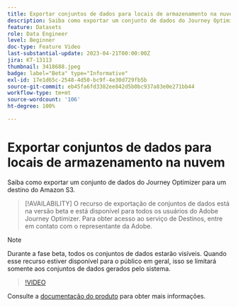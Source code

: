 ```yaml
---
title: Exportar conjuntos de dados para locais de armazenamento na nuvem (beta)
description: Saiba como exportar um conjunto de dados do Journey Optimizer para um destino do Amazon S3.
feature: Datasets
role: Data Engineer
level: Beginner
doc-type: Feature Video
last-substantial-update: 2023-04-21T00:00:00Z
jira: KT-13113
thumbnail: 3418688.jpeg
badge: label="Beta" type="Informative"
exl-id: 17e1d65c-2548-4d50-bc9f-4e30d729fb5b
source-git-commit: eb45fa6fd3382ee842d5b0bc937a83e0e271bb44
workflow-type: tm+mt
source-wordcount: '106'
ht-degree: 100%

---
```


# Exportar conjuntos de dados para locais de armazenamento na nuvem

Saiba como exportar um conjunto de dados do Journey Optimizer para um destino do Amazon S3.

>[!AVAILABILITY]
>O recurso de exportação de conjuntos de dados está na versão beta e está disponível para todos os usuários do Adobe Journey Optimizer. Para obter acesso ao serviço de Destinos, entre em contato com o representante da Adobe.

>[!NOTE]
>Durante a fase beta, todos os conjuntos de dados estarão visíveis. Quando esse recurso estiver disponível para o público em geral, isso se limitará somente aos conjuntos de dados gerados pelo sistema.

>[!VIDEO](https://video.tv.adobe.com/v/3418688/?quality=12&learn=on)

Consulte a [documentação do produto](https://experienceleague.adobe.com/docs/journey-optimizer/using/data-management/datasets/export-datasets.html?lang=pt-BR) para obter mais informações.
